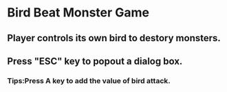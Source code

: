 # Bird Beat Monster Game
## Player controls its own bird to destory monsters.
## Press "ESC" key to popout a dialog box.
### Tips:Press A key to add the value of bird attack.
